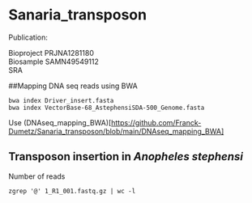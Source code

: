 # Sanaria_transposon

Publication: <br />

Bioproject PRJNA1281180 <br />
Biosample SAMN49549112<br />
SRA <br />

##Mapping DNA seq reads using BWA
```
bwa index Driver_insert.fasta
bwa index VectorBase-68_AstephensiSDA-500_Genome.fasta
```
Use (DNAseq_mapping_BWA)[https://github.com/Franck-Dumetz/Sanaria_transposon/blob/main/DNAseq_mapping_BWA] <br />
## Transposon insertion in _Anopheles stephensi_

Number of reads 
```
zgrep '@' 1_R1_001.fastq.gz | wc -l
```




